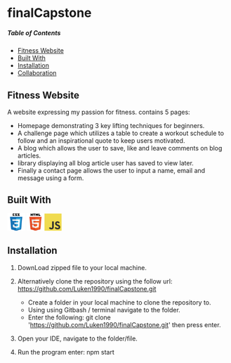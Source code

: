 # finalCapstone


##### Table of Contents  
- [Fitness Website](#fitness-website)
- [Built With](#built-with)
- [Installation](#installation)
- [Collaboration](#collaboration)


## Fitness Website
A website expressing my passion for fitness.
contains 5 pages:
* Homepage demonstrating 3 key lifting techniques for beginners. 
* A challenge page which utilizes a table to create a workout schedule to follow and an inspirational quote to keep users motivated.
* A blog which allows the user to save, like and leave comments on blog articles.
* library displaying all blog article user has saved to view later.
* Finally a contact page allows the user to input a name, email and message using a form. 

## Built With
<p align="left"><img src="https://raw.githubusercontent.com/devicons/devicon/master/icons/css3/css3-original-wordmark.svg" alt="css3" width="40" height="40"/> <img src="https://raw.githubusercontent.com/devicons/devicon/master/icons/html5/html5-original-wordmark.svg" alt="html5" width="40" height="40"/><img src="https://raw.githubusercontent.com/devicons/devicon/master/icons/javascript/javascript-original.svg" alt="javascript" width="40" height="40"/></p>

## Installation

1. DownLoad zipped file to your local machine.
2. Alternatively clone the repository using the follow url: https://github.com/Luken1990/finalCapstone.git

   - Create a folder in your local machine to clone the repository to.
   - Using using Gitbash / terminal navigate to the folder.
   - Enter the following: git clone 'https://github.com/Luken1990/finalCapstone.git' then press enter.
   
3. Open your IDE, navigate to the folder/file.
4. Run the program enter: npm start 
